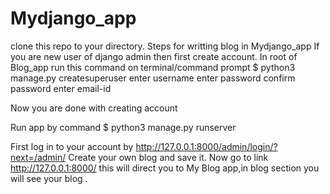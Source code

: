 # Mydjango_app
clone this repo to your directory.
Steps for writting blog in Mydjango_app
If you are new user of django admin then first create account. In root of Blog_app run this command on terminal/command prompt
$ python3 manage.py createsuperuser
enter username
enter password
confirm password
enter email-id

Now you are done with creating account

Run app by command
$ python3 manage.py runserver

First log in to your account by http://127.0.0.1:8000/admin/login/?next=/admin/
Create your own blog and save it.
Now go to link http://127.0.0.1:8000/
this will direct you to My Blog app,in blog section you will see your blog .


